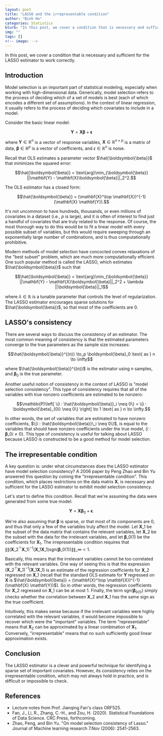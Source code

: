 ```yaml
---
layout: post
title: "LASSO and the irrepresentable condition"
author: "Binh Ho"
categories: Statistics
blurb: "In this post, we cover a condition that is necessary and sufficient for the LASSO estimator to work correctly."
img: ""
tags: []
<!-- image: -->
---
```



In this post, we cover a condition that is necessary and sufficient for the LASSO estimator to work correctly.

## Introduction

Model selection is an important part of statistical modeling, especially when working with high-dimensional data. Generically, model selection refers to the process of deciding which of a set of models is best (each of which encodes a different set of assumptions). In the context of linear regression, it usually refers to the process of deciding which covariates to include in a model.

Consider the basic linear model:

$$\mathbf{Y} = \mathbf{X} \boldsymbol{\beta} + \boldsymbol{\epsilon}$$

where $\mathbf{Y} \in \mathbb{R}^n$ is a vector of response variables, $\mathbf{X} \in \mathbb{R}^{n\times p}$ is a matrix of data, $\boldsymbol{\beta} \in \mathbb{R}^p$ is a vector of coefficients, and $\epsilon \in \mathbb{R}^n$ is noise.

Recall that OLS estimates a parameter vector $\hat{\boldsymbol{\beta}}$ that minimizes the squared error:

$$\hat{\boldsymbol{\beta}} = \text{arg}\min_{\boldsymbol{\beta}} ||\mathbf{Y} - \mathbf{X}\boldsymbol{\beta}||_2^2.$$

The OLS estimator has a closed form:

$$\hat{\boldsymbol{\beta}} = (\mathbf{X}^\top \mathbf{X})^{-1} (\mathbf{X} \mathbf{Y}).$$

It's not uncommon to have hundreds, thousands, or even millions of covariates in a dataset (i.e., $p$ is large), and it is often of interest to find just a handful of covariates that are truly related to the response. Of course, the most thorough way to do this would be to fit a linear model with every possible subset of variables, but this would require sweeping through an exponentially large number of combinations, and is thus computationally prohibitive.

Modern methods of model selection have concocted convex relaxations of the "best subset" problem, which are much more computationally efficient. One such popular method is called the LASSO, which estimates $\hat{\boldsymbol{\beta}}$ such that

$$\hat{\boldsymbol{\beta}} = \text{arg}\min_{\boldsymbol{\beta}} ||\mathbf{Y} - \mathbf{X}\boldsymbol{\beta}||_2^2 + \lambda ||\boldsymbol{\beta}||_1$$

where $\lambda \in \mathbb{R}$ is a tunable parameter that controls the level of regularization. The LASSO estimator encourages sparse solutions for $\hat{\boldsymbol{\beta}}$, so that most of the coefficients are $0$.

## LASSO's consistency

There are several ways to discuss the consistency of an estimator. The most common meaning of consistency is that the estimated parameters converge to the true parameters as the sample size increases:

$$\hat{\boldsymbol{\beta}}^{(n)} \to_p \boldsymbol{\beta}_0 \text{ as } n \to \infty$$

where $\hat{\boldsymbol{\beta}}^{(n)}$ is the estimator using $n$ samples, and $\boldsymbol{\beta}_0$ is the true parameter.

Another useful notion of consistency in the context of LASSO is "model selection consistency". This type of consistency requires that all of the variables with true nonzero coefficients are estimated to be nonzero:

$$\mathbb{P}\left[ \{i : \hat{\boldsymbol{\beta}}_i \neq 0\} = \{i : \boldsymbol{\beta}_{0i} \neq 0\} \right] \to 1 \text{ as } n \to \infty.$$

In other words, the set of variables that are estimated to have nonzero coefficients, $\{i : \hat{\boldsymbol{\beta}}\_i \neq 0\}$, is equal to the variables that should have nonzero coefficients under the true model, $\{i : \boldsymbol{\beta}\_{0i} \neq 0\}$. This type of consistency is useful for talking about LASSO because LASSO is constructed to be a good method for model selection.

## The irrepresentable condition

A key question is: under what circumstances does the LASSO estimator have model selection consistency? A 2006 paper by Peng Zhao and Bin Yu answered this question by coining the "irrepresentable condition". This condition, which places restrictions on the data matrix $\mathbf{X}$, is necessary and sufficient for the LASSO estimator to exhibit model selection consistency.

Let's start to define this condition. Recall that we're assuming the data were generated from some true model:

$$\mathbf{Y} = \mathbf{X} \boldsymbol{\beta}_0 + \boldsymbol{\epsilon}.$$

We're also assuming that $\boldsymbol{\beta}$ is sparse, or that most of its components are $0$, and thus that only a few of the variables truly affect the model. Let $\mathbf{X}\_1$ be the subset of the data matrix that contains the relevant variables, let $\mathbf{X}\_2$ be the subset with the data for the irrelevant variables, and let $\boldsymbol{\beta}\_{0(1)}$ be the coefficients for $\mathbf{X}_1$. The irrepresentable condition requires that $\|\|(\mathbf{X}\_2^\top \mathbf{X}\_1)^{-1} (\mathbf{X}\_1 \mathbf{X}\_1) \text{sgn}(\boldsymbol{\beta}\_{0(1)})\|\|\_\infty < 1.$

Basically, this means that the irrelevant variables cannot be too correlated with the relevant variables. One way of seeing this is that the expression $(\mathbf{X}\_2^\top \mathbf{X}\_1)^{-1} (\mathbf{X}\_1 \mathbf{X}\_1)$ is an estimate of the regression coefficients for $\mathbf{X}\_2$ regressed on $\mathbf{X}\_1$ (recall that the standard OLS estimate for $\mathbf{Y}$ regressed on $\mathbf{X}$ is $\hat{\boldsymbol{\beta}} = (\mathbf{X}^\top \mathbf{X})^{-1} (\mathbf{X} \mathbf{Y})$). So in other words, the regression coefficients for $\mathbf{X}\_2$ regressed on $\mathbf{X}\_1$ can be at most $1$. Finally, the term $\text{sgn}(\boldsymbol{\beta}_{0(1)})$ simply checks whether the correlation between $\mathbf{X}\_2$ and $\mathbf{X}\_1$ has the same sign as the true coefficient.

Intuitively, this makes sense because if the irrelevant variables were highly correlated with the relevant variables, it would become impossible to recover which were the "important" variables. The term "representable" means that $\mathbf{X}_2$ can be approximated by a linear combination of $\mathbf{X}_1$. Conversely, "irrepresentable" means that no such sufficiently good linear approximation exists.

## Conclusion

The LASSO estimator is a clever and powerful technique for identifying a sparse set of important covariates. However, its consistency relies on the irrepresentable condition, which may not always hold in practice, and is difficult or impossible to check.

## References

- Lecture notes from Prof. Jianqing Fan's class ORF525.
- Fan, J., Li, R., Zhang, C.-H., and Zou, H. (2020). Statistical Foundations of Data Science.
CRC Press, forthcoming.
- Zhao, Peng, and Bin Yu. "On model selection consistency of Lasso." Journal of Machine learning research 7.Nov (2006): 2541-2563.


